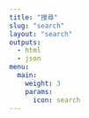 ```yaml
---
title: "搜尋"
slug: "search"
layout: "search"
outputs:
  - html
  - json
menu:
  main:
    weight: 3
    params:
      icon: search
---
```

